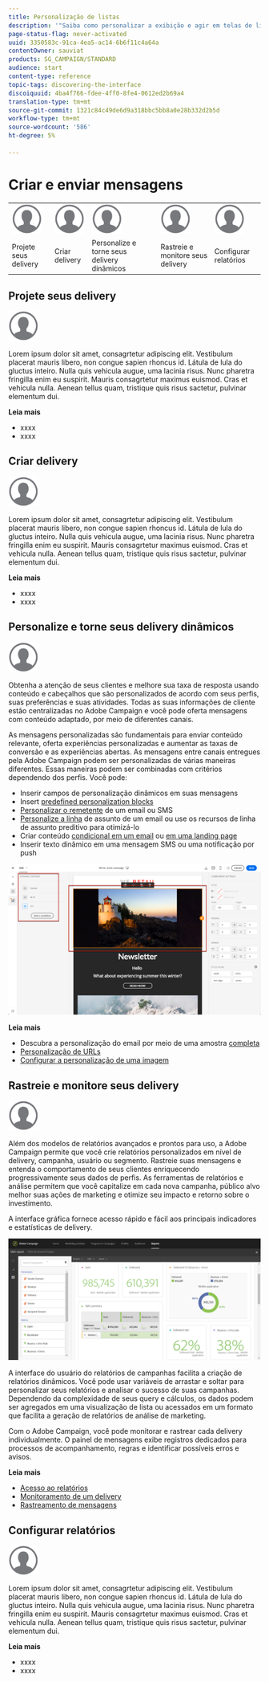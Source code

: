 ```yaml
---
title: Personalização de listas
description: '"Saiba como personalizar a exibição e agir em telas de lista no Adobe Campaign Standard:classificar, filtrar, excluir ou duplicar elementos. As telas do Lista exibem elementos de um ou vários recursos especificados."'
page-status-flag: never-activated
uuid: 3350583c-91ca-4ea5-ac14-6b6f11c4a64a
contentOwner: sauviat
products: SG_CAMPAIGN/STANDARD
audience: start
content-type: reference
topic-tags: discovering-the-interface
discoiquuid: 4ba4f766-fdee-4ff0-8fe4-0612ed2b69a4
translation-type: tm+mt
source-git-commit: 1321c84c49de6d9a318bbc5bb8a0e28b332d2b5d
workflow-type: tm+mt
source-wordcount: '586'
ht-degree: 5%

---
```



# Criar e enviar mensagens

<table>
<tr>
    <td valign="top">
        <a href="../../start/using/work-with-audiences.md"><img width="60px" alt="condições" src="assets/icon_profile.svg"/></a>
    </td>
    <td valign="top">
        <a href="../../api/using/creating-a-service.md"><img width="60px" alt="condições" src="assets/icon_profile.svg"/></a>
    </td>
    <td valign="top">
        <a href="../../api/using/interacting-with-custom-resources.md"><img width="60px" alt="condições" src="assets/icon_profile.svg"/></a>
    </td>
    <td valign="top">
        <a href="../../api/using/interacting-with-marketing-history.md"><img width="60px" alt="condições" src="assets/icon_profile.svg"/></a>
    </td>
    <td valign="top">
        <a href="../../api/using/interacting-with-marketing-history.md"><img width="60px" alt="condições" src="assets/icon_profile.svg"/></a>
    </td>
</tr>
<tr>
<td>Projete seus delivery</td>
<td>Criar delivery</td>
<td>Personalize e torne seus delivery dinâmicos</td>
<td>Rastreie e monitore seus delivery</td>
<td>Configurar relatórios</td>
</tr>
</table>

## Projete seus delivery

<img width="60px" alt="condições" src="assets/icon_profile.svg"/>

Lorem ipsum dolor sit amet, consagrtetur adipiscing elit. Vestibulum placerat mauris libero, non congue sapien rhoncus id. Látula de lula do gluctus inteiro. Nulla quis vehicula augue, uma lacinia risus. Nunc pharetra fringilla enim eu suspirit. Mauris consagrtetur maximus euismod. Cras et vehicula nulla. Aenean tellus quam, tristique quis risus sactetur, pulvinar elementum dui.

**Leia mais**

* xxxx
* xxxx

## Criar delivery

<img width="60px" alt="condições" src="assets/icon_profile.svg"/>

Lorem ipsum dolor sit amet, consagrtetur adipiscing elit. Vestibulum placerat mauris libero, non congue sapien rhoncus id. Látula de lula do gluctus inteiro. Nulla quis vehicula augue, uma lacinia risus. Nunc pharetra fringilla enim eu suspirit. Mauris consagrtetur maximus euismod. Cras et vehicula nulla. Aenean tellus quam, tristique quis risus sactetur, pulvinar elementum dui.

**Leia mais**

* xxxx
* xxxx

## Personalize e torne seus delivery dinâmicos

<img width="60px" alt="condições" src="assets/icon_profile.svg"/>

Obtenha a atenção de seus clientes e melhore sua taxa de resposta usando conteúdo e cabeçalhos que são personalizados de acordo com seus perfis, suas preferências e suas atividades. Todas as suas informações de cliente estão centralizadas no Adobe Campaign e você pode oferta mensagens com conteúdo adaptado, por meio de diferentes canais.

As mensagens personalizadas são fundamentais para enviar conteúdo relevante, oferta experiências personalizadas e aumentar as taxas de conversão e as experiências abertas. As mensagens entre canais entregues pela Adobe Campaign podem ser personalizadas de várias maneiras diferentes. Essas maneiras podem ser combinadas com critérios dependendo dos perfis. Você pode:

* Inserir campos de personalização [](../../designing/using/personalization.md#inserting-a-personalization-field) dinâmicos em suas mensagens
* Insert [predefined personalization blocks](../../designing/using/personalization.md#adding-a-content-block)
* [Personalizar o remetente](../../designing/using/subject-line.md) de um email ou SMS
* [Personalize a linha](../../designing/using/subject-line.md) de assunto de um email ou use os recursos de linha de assunto [](../../designing/using/subject-line.md#subject-line) preditivo para otimizá-lo
* Criar conteúdo [condicional em um email](../../designing/using/personalization.md#defining-dynamic-content-in-an-email) ou [em uma landing page](../../channels/using/designing-a-landing-page.md#defining-dynamic-content-in-a-landing-page)
* Inserir texto [](../../channels/using/defining-dynamic-text.md) dinâmico em uma mensagem SMS ou uma notificação por push

![](assets/delivery_content_43.png)

**Leia mais**

* Descubra a personalização do email por meio de uma amostra [completa](../../designing/using/personalization.md#example-email-personalization)
* [Personalização de URLs](../../designing/using/personalization.md#personalizing-urls)
* [Configurar a personalização de uma imagem](../../designing/using/personalization.md#personalizing-an-image-source)

## Rastreie e monitore seus delivery

<img width="60px" alt="condições" src="assets/icon_profile.svg"/>

Além dos modelos de relatórios avançados e prontos para uso, a Adobe Campaign permite que você crie relatórios personalizados em nível de delivery, campanha, usuário ou segmento. Rastreie suas mensagens e entenda o comportamento de seus clientes enriquecendo progressivamente seus dados de perfis. As ferramentas de relatórios e análise permitem que você capitalize em cada nova campanha, público alvo melhor suas ações de marketing e otimize seu impacto e retorno sobre o investimento.

A interface gráfica fornece acesso rápido e fácil aos principais indicadores e estatísticas de delivery.

![](assets/dynamic_report_intro.png)

A interface do usuário do relatórios de campanhas facilita a criação de relatórios dinâmicos. Você pode usar variáveis de arrastar e soltar para personalizar seus relatórios e analisar o sucesso de suas campanhas. Dependendo da complexidade de seus query e cálculos, os dados podem ser agregados em uma visualização de lista ou acessados em um formato que facilita a geração de relatórios de análise de marketing.

Com o Adobe Campaign, você pode monitorar e rastrear cada delivery individualmente. O painel de mensagens exibe registros dedicados para processos de acompanhamento, regras e identificar possíveis erros e avisos.


**Leia mais**

* [Acesso ao relatórios](../../reporting/using/about-dynamic-reports.md)
* [Monitoramento de um delivery](../../sending/using/monitoring-a-delivery.md)
* [Rastreamento de mensagens](../../sending/using/tracking-messages.md)

## Configurar relatórios

<img width="60px" alt="condições" src="assets/icon_profile.svg"/>

Lorem ipsum dolor sit amet, consagrtetur adipiscing elit. Vestibulum placerat mauris libero, non congue sapien rhoncus id. Látula de lula do gluctus inteiro. Nulla quis vehicula augue, uma lacinia risus. Nunc pharetra fringilla enim eu suspirit. Mauris consagrtetur maximus euismod. Cras et vehicula nulla. Aenean tellus quam, tristique quis risus sactetur, pulvinar elementum dui.

**Leia mais**

* xxxx
* xxxx
